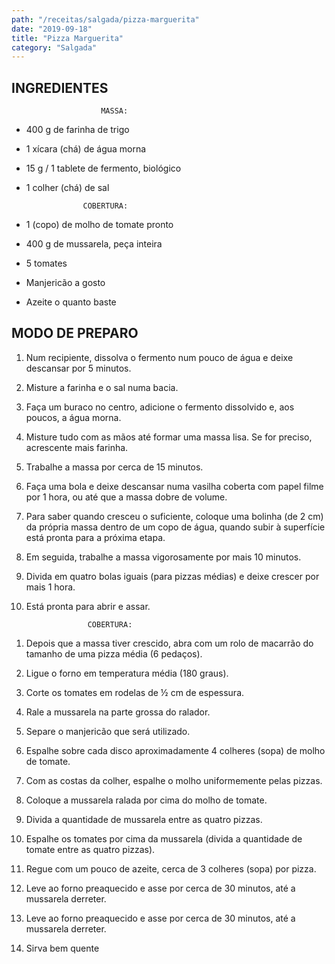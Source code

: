```yaml
---
path: "/receitas/salgada/pizza-marguerita"
date: "2019-09-18"
title: "Pizza Marguerita"
category: "Salgada"
---
```


## INGREDIENTES

```
                    MASSA:
```

*  400 g de farinha de trigo

* 1 xícara (chá) de água morna
* 15 g / 1 tablete de fermento, biológico
* 1 colher (chá) de sal

```
                COBERTURA:
```

* 1 (copo) de molho de tomate pronto

* 400 g de mussarela, peça inteira
* 5 tomates
* Manjericão a gosto
* Azeite o quanto baste

## MODO DE PREPARO

1. Num recipiente, dissolva o fermento num pouco de água e deixe descansar por 5 minutos.

2. Misture a farinha e o sal numa bacia.

3. Faça um buraco no centro, adicione o fermento dissolvido e, aos poucos, a água morna.

4. Misture tudo com as mãos até formar uma massa lisa. Se for preciso, acrescente mais farinha.

5. Trabalhe a massa por cerca de 15 minutos. 

6. Faça uma bola e deixe descansar numa vasilha coberta com papel filme por 1 hora, ou até que a massa dobre de volume.

7. Para saber quando cresceu o suficiente, coloque uma bolinha (de 2 cm) da própria massa dentro de um copo de água, quando subir à superfície está pronta para a próxima etapa.

8. Em seguida, trabalhe a massa vigorosamente por mais 10 minutos.

9. Divida em quatro bolas iguais (para pizzas médias) e deixe crescer por mais 1 hora.

10. Está pronta para abrir e assar.

```
                 COBERTURA:
```

1. Depois que a massa tiver crescido, abra com um rolo de macarrão do tamanho de uma pizza média (6 pedaços).

2. Ligue o forno em temperatura média (180 graus).

3. Corte os tomates em rodelas de ½ cm de espessura.

4. Rale a mussarela na parte grossa do ralador.

5. Separe o manjericão que será utilizado.

6. Espalhe sobre cada disco aproximadamente 4 colheres (sopa) de molho de tomate.

7. Com as costas da colher, espalhe o molho uniformemente pelas pizzas.

8. Coloque a mussarela ralada por cima do molho de tomate.

9. Divida a quantidade de mussarela entre as quatro pizzas.

10. Espalhe os tomates por cima da mussarela (divida a quantidade de tomate entre as quatro pizzas).

11. Regue com um pouco de azeite, cerca de 3 colheres (sopa) por pizza.

12. Leve ao forno preaquecido e asse por cerca de 30 minutos, até a mussarela derreter.

13. Leve ao forno preaquecido e asse por cerca de 30 minutos, até a mussarela derreter.

14. Sirva bem quente
